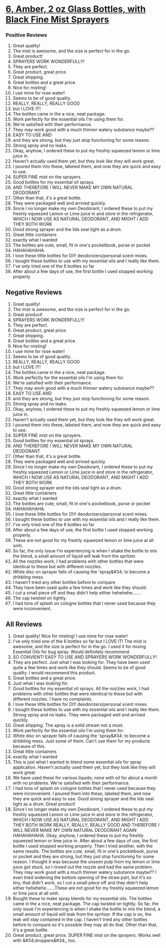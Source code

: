 # [6, Amber, 2 oz Glass Bottles, with Black Fine Mist Sprayers](https://products.checkmycream.com/products/6-Amber-2-oz-Glass-Bottles-with-Black-Fine-Mist-Sprayers.html)

### Positive Reviews

<ol>
      <li>Great quality!  </li>
      <li>The mist is awesome, and the size is perfect for in the go.</li>
      <li>Great product!</li>
      <li>SPRAYERS WORK WONDERFULLY!</li>
      <li>They are perfect.</li>
      <li>Great product, great price.  </li>
      <li>Great shipping.</li>
      <li>Great bottles and a great price.</li>
      <li>Nice for misting!  </li>
      <li>I use mine for rose water!</li>
      <li>Seems to be of good quality.</li>
      <li>REALLY, REALLY, REALLY GOOD</li>
      <li>but I LOVE IT!</li>
      <li>The bottles came in the a nice, neat package.</li>
      <li>Work perfectly for the essential oils I&#x27;m using them for.</li>
      <li>We&#x27;re satisfied with their performance.</li>
      <li>They may work good with a much thinner watery substance maybe??</li>
      <li>EASY TO USE AND</li>
      <li>and they are strong, but they just stop functioning for some reason.  </li>
      <li>Strong spray and no leaks.</li>
      <li>Okay, anyhow, I ordered these to put my freshly squeezed lemon or lime juice in.  </li>
      <li>Haven&#x27;t actually used them yet, but they look like they will work great.</li>
      <li>I poured them into these, labeled them, and now they are quick and easy to use.  </li>
      <li>SUPER FINE mist on the sprayers.  </li>
      <li>Good bottles for my essential oil sprays.</li>
      <li>AND THEREFORE I WILL NEVER MAKE MY OWN NATURAL DEODORANT</li>
      <li>Other than that, it&#x27;s a great bottle.</li>
      <li>They were packaged well and arrived quickly.</li>
      <li>Since I no longer make my own Deodorant, I ordered these to put my freshly squeezed Lemon or Lime juice in and store in the refrigerator, WHICH I NOW USE AS NATURAL DEODORANT, AND MIGHT I ADD THEY BOTH WORK</li>
      <li>Good strong sprayer and the lids seal tight as a drum.  </li>
      <li>Great little containers</li>
      <li>exactly what I wanted</li>
      <li>The bottles are cute, small, fit in one&#x27;s pocketbook, purse or pocket</li>
      <li>HAHAHAHAHA.  </li>
      <li>I love these little bottles for DIY deodorizers/personal scent mixes.</li>
      <li>I bought these bottles to use with my essential oils and I really like them.</li>
      <li>I&#x27;ve only tried one of the 6 bottles so far</li>
      <li>After about a few days of use, the first bottle I used stopped working properly.  </li>
</ol>


<h2>Negative Reviews</h2>
<ol>
<li> Great quality!  </li>
<li> The mist is awesome, and the size is perfect for in the go.</li>
<li> Great product!</li>
<li> SPRAYERS WORK WONDERFULLY!</li>
<li> They are perfect.</li>
<li> Great product, great price.  </li>
<li> Great shipping.</li>
<li> Great bottles and a great price.</li>
<li> Nice for misting!  </li>
<li> I use mine for rose water!</li>
<li> Seems to be of good quality.</li>
<li> REALLY, REALLY, REALLY GOOD</li>
<li> but I LOVE IT!</li>
<li> The bottles came in the a nice, neat package.</li>
<li> Work perfectly for the essential oils I&#x27;m using them for.</li>
<li> We&#x27;re satisfied with their performance.</li>
<li> They may work good with a much thinner watery substance maybe??</li>
<li> EASY TO USE AND</li>
<li> and they are strong, but they just stop functioning for some reason.  </li>
<li> Strong spray and no leaks.</li>
<li> Okay, anyhow, I ordered these to put my freshly squeezed lemon or lime juice in.  </li>
<li> Haven&#x27;t actually used them yet, but they look like they will work great.</li>
<li> I poured them into these, labeled them, and now they are quick and easy to use.  </li>
<li> SUPER FINE mist on the sprayers.  </li>
<li> Good bottles for my essential oil sprays.</li>
<li> AND THEREFORE I WILL NEVER MAKE MY OWN NATURAL DEODORANT</li>
<li> Other than that, it&#x27;s a great bottle.</li>
<li> They were packaged well and arrived quickly.</li>
<li> Since I no longer make my own Deodorant, I ordered these to put my freshly squeezed Lemon or Lime juice in and store in the refrigerator, WHICH I NOW USE AS NATURAL DEODORANT, AND MIGHT I ADD THEY BOTH WORK</li>
<li> Good strong sprayer and the lids seal tight as a drum.  </li>
<li> Great little containers</li>
<li> exactly what I wanted</li>
<li> The bottles are cute, small, fit in one&#x27;s pocketbook, purse or pocket</li>
<li> HAHAHAHAHA.  </li>
<li> I love these little bottles for DIY deodorizers/personal scent mixes.</li>
<li> I bought these bottles to use with my essential oils and I really like them.</li>
<li> I&#x27;ve only tried one of the 6 bottles so far</li>
<li> After about a few days of use, the first bottle I used stopped working properly.  </li>
<li> These are not good for my freshly squeezed lemon or lime juice at all smh.</li>
<li> So far, the only issue I&#x27;m experiencing is when I shake the bottle to mix the blend, a small amount of liquid will leak from the spritzer.</li>
<li> All the nozzles work, I had problems with other bottles that were identical to these but with different nozzles.</li>
<li> White disc on sprayer falls of causing the &#x27;spray&amp;#34; to become a dribbling mess.</li>
<li> I haven&#x27;t tried any other bottles before to compare</li>
<li> They have been used quite a few times and work like they should.</li>
<li> I cut a small piece off and they didn&#x27;t help either hehehehe.......</li>
<li> The cap twisted on tightly.</li>
<li> I had tons of splash on cologne bottles that I never used because they were inconvenient.  </li>
</ol>

<h2>All Reviews</h2>

<ol>
    <li> Great quality!  Nice for misting!  I use mine for rose water!</li>
    <li> I&#x27;ve only tried one of the 6 bottles so far but I LOVE IT! The mist is awesome, and the size is perfect for in the go. I used it for mixing Essential Oils for bug spray. Would definitely recommend.</li>
    <li> SO CONVIENT!  EASY TO USE AND SPRAYERS WORK WONDERFULLY!</li>
    <li> They are perfect. Just what I was looking for. They have been used quite a few times and work like they should. Seems to be of good quality. I would recommend this product.</li>
    <li> Great bottles and a great price.</li>
    <li> Just what I was looking for.</li>
    <li> Good bottles for my essential oil sprays. All the nozzles work, I had problems with other bottles that were identical to these but with different nozzles. I have no complaints.</li>
    <li> I love these little bottles for DIY deodorizers/personal scent mixes.</li>
    <li> I bought these bottles to use with my essential oils and I really like them. Strong spray and no leaks. They were packaged well and arrived quickly.</li>
    <li> Great shipping. The spray is a solid stream not  a must.</li>
    <li> Work perfectly for the essential oils I&#x27;m using them for.</li>
    <li> White disc on sprayer falls of causing the &#x27;spray&amp;#34; to become a dribbling mess. Just some of them. Can&#x27;t use them for my products because of this.</li>
    <li> Great little containers</li>
    <li> exactly what I wanted</li>
    <li> This is just what I wanted to blend some essential oils for spray application. Haven&#x27;t actually used them yet, but they look like they will work great.</li>
    <li> We have used these for various liquids; none with oil for about a month with no problems. We&#x27;re satisfied with their performance.</li>
    <li> I had tons of splash on cologne bottles that I never used because they were inconvenient.  I poured them into these, labeled them, and now they are quick and easy to use.  Good strong sprayer and the lids seal tight as a drum.  Great product!</li>
    <li> Since I no longer make my own Deodorant, I ordered these to put my freshly squeezed Lemon or Lime juice in and store in the refrigerator, WHICH I NOW USE AS NATURAL DEODORANT, AND MIGHT I ADD THEY BOTH WORK REALLY, REALLY, REALLY GOOD AND THEREFORE I WILL NEVER MAKE MY OWN NATURAL DEODORANT AGAIN HAHAHAHAHA.  Okay, anyhow, I ordered these to put my freshly squeezed lemon or lime juice in.  After about a few days of use, the first bottle I used stopped working properly.  Then I tried another, with the same results.  The bottles are cute, small, fit in one&#x27;s pocketbook, purse or pocket and they are strong, but they just stop functioning for some reason.  I thought it was because the unseen pulp from my lemon or lime juice got stuck, so I rinsed out the nozzle and had the same problem. They may work good with a much thinner watery substance maybe?? I even tried widening the bottom opening of the straw part, but it&#x27;s so tiny, that didn&#x27;t work, so I cut a small piece off and they didn&#x27;t help either hehehehe.......These are not good for my freshly squeezed lemon or lime juice at all smh.</li>
    <li> Bought these to make spray blends for my essential oils. The bottles came in the a nice, neat package. The cap twisted on tightly. So far, the only issue I&#x27;m experiencing is when I shake the bottle to mix the blend, a small amount of liquid will leak from the spritzer. If the cap is on, the leak will stay contained in the cap. I haven&#x27;t tried any other bottles before to compare so it&#x27;s possible they may all do that. Other than that, it&#x27;s a great bottle.</li>
    <li> Great product, great price.  SUPER FINE mist on the sprayers.  Works well with &amp;#34;droppers&amp;#34;, too.</li>
</ol>




